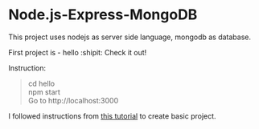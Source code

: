 # Node.js-Express-MongoDB

This project uses nodejs as server side language, mongodb as database.

First project is - hello :shipit: Check it out!

Instruction:
>cd hello  
>npm start  
>Go to http://localhost:3000  

I followed instructions from [this tutorial](https://closebrace.com/tutorials/2017-03-02/the-dead-simple-step-by-step-guide-for-front-end-developers-to-getting-up-and-running-with-nodejs-express-and-mongodb) to create basic project.


